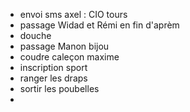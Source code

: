 - envoi sms axel : CIO tours
- passage Widad et Rémi en fin d'aprèm
- douche
- passage Manon bijou
- coudre caleçon maxime
- inscription sport
- ranger les draps
- sortir les poubelles
- 